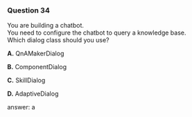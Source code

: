 ### Question 34

You are building a chatbot.  
You need to configure the chatbot to query a knowledge base.  
Which dialog class should you use?

**A.** QnAMakerDialog

**B.** ComponentDialog

**C.** SkillDialog

**D.** AdaptiveDialog

answer: a

